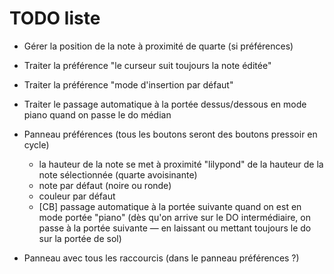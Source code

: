 # TODO liste

* Gérer la position de la note à proximité de quarte (si préférences)
* Traiter la préférence "le curseur suit toujours la note éditée"
* Traiter la préférence "mode d'insertion par défaut"
* Traiter le passage automatique à la portée dessus/dessous en mode piano quand on passe le do médian

* Panneau préférences
  (tous les boutons seront des boutons pressoir en cycle)
  * la hauteur de la note se met à proximité "lilypond" de la hauteur de la note sélectionnée (quarte avoisinante)
  * note par défaut (noire ou ronde)
  * couleur par défaut
  * [CB] passage automatique à la portée suivante quand on est en mode portée "piano" (dès qu'on arrive sur le DO intermédiaire, on passe à la portée suivante — en laissant ou mettant toujours le do sur la portée de sol)


* Panneau avec tous les raccourcis (dans le panneau préférences ?)
